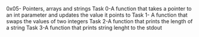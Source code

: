 0x05- Pointers, arrays and strings
Task 0-A function that takes a pointer to an int parameter and updates the value it points to
Task 1- A function that swaps the values of two integers
Task 2-A function that prints the length of a string
Task 3-A function that prints string lenght to the stdout
